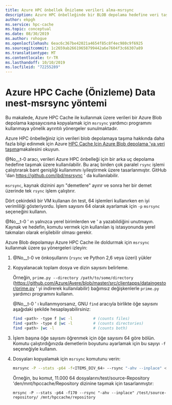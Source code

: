 ```yaml
---
title: Azure HPC önbellek Önizleme verileri alma-msrsync
description: Azure HPC önbelleğinde bir BLOB depolama hedefine veri taşımak için msrsync kullanma
author: ekpgh
ms.service: hpc-cache
ms.topic: conceptual
ms.date: 08/30/2019
ms.author: rohogue
ms.openlocfilehash: 6eac6c367be42021a4654f85c8f4ec980c9f6925
ms.sourcegitcommit: 1c2659ab26619658799442a6e7604f3c66307a89
ms.translationtype: MT
ms.contentlocale: tr-TR
ms.lasthandoff: 10/10/2019
ms.locfileid: "72255289"
---
```

# <a name="azure-hpc-cache-preview-data-ingest---msrsync-method"></a>Azure HPC Cache (Önizleme) Data ınest-msrsync yöntemi

Bu makalede, Azure HPC Cache ile kullanmak üzere verileri bir Azure Blob depolama kapsayıcısına kopyalamak için ``msrsync`` yardımcı programını kullanmaya yönelik ayrıntılı yönergeler sunulmaktadır.

Azure HPC önbelleğiniz için verileri blob depolamaya taşıma hakkında daha fazla bilgi edinmek için Azure [HPC Cache Için Azure Blob depolama 'ya veri taşıma](hpc-cache-ingest.md)makalesini okuyun.

@No__t-0 aracı, verileri Azure HPC önbelleği için bir arka uç depolama hedefine taşımak üzere kullanılabilir. Bu araç birden çok paralel ``rsync`` işlemi çalıştırarak bant genişliği kullanımını iyileştirmek üzere tasarlanmıştır. GitHub 'dan https://github.com/jbd/msrsync ' da kullanılabilir.

``msrsync``, kaynak dizinini ayrı "demetlere" ayırır ve sonra her bir demet üzerinde tek ``rsync`` işlem çalıştırır.

Dört çekirdekli bir VM kullanan ön test, 64 işlemleri kullanırken en iyi verimliliği gösteriyordu. İşlem sayısını 64 olarak ayarlamak için ``-p`` ``msrsync`` seçeneğini kullanın.

@No__t-0 ' ın yalnızca yerel birimlerden ve ' a yazabildiğini unutmayın. Kaynak ve hedefin, komutu vermek için kullanılan iş istasyonunda yerel takmaları olarak erişilebilir olması gerekir.

Azure Blob depolamayı Azure HPC Cache ile doldurmak için ``msrsync`` kullanmak üzere şu yönergeleri izleyin:

1. @No__t-0 ve önkoşullarını (``rsync`` ve Python 2,6 veya üzeri) yükler
1. Kopyalanacak toplam dosya ve dizin sayısını belirleme.

   Örneğin, ```prime.py --directory /path/to/some/directory``` (<https://github.com/Azure/Avere/blob/master/src/clientapps/dataingestor/prime.py> ' yi indirerek kullanılabilir) bağımsız değişkenlerle ``prime.py`` yardımcı programını kullanın.

   @No__t-0 ' ı kullanmıyorsanız, GNU ``find`` aracıyla birlikte öğe sayısını aşağıdaki şekilde hesaplayabilirsiniz:

   ```bash
   find <path> -type f |wc -l         # (counts files)
   find <path> -type d |wc -l         # (counts directories)
   find <path> |wc -l                 # (counts both)
   ```

1. İşlem başına öğe sayısını öğrenmek için öğe sayısını 64 göre bölün. Komutu çalıştırdığınızda demetlerin boyutunu ayarlamak için bu sayıyı ``-f`` seçeneğiyle kullanın.

1. Dosyaları kopyalamak için ``msrsync`` komutunu verin:

   ```bash
   msrsync -P --stats -p64 -f<ITEMS_DIV_64> --rsync "-ahv --inplace" <SOURCE_PATH> <DESTINATION_PATH>
   ```

   Örneğin, bu komut, 11.000 64 dosyalarını/test/source-Repository 'den/mnt/hpccache/Repository dizinine taşımak için tasarlanmıştır:

   ``mrsync -P --stats -p64 -f170 --rsync "-ahv --inplace" /test/source-repository/ /mnt/hpccache/repository``

